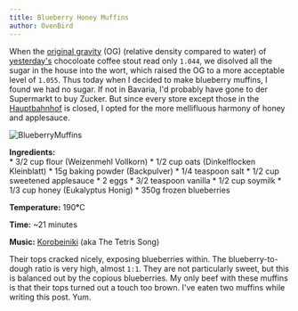 ```yaml
---
title: Blueberry Honey Muffins
author: OvenBird
---
```


When the [original gravity](http://en.wikipedia.org/wiki/Gravity_%28alcoholic_beverage%29) (OG) (relative density compared to water) of [yesterday's](http://www.sketchbrewing.com/2014/02/coffee-stout-round-2.html) chocoloate coffee stout read only `1.044`, we disolved all the sugar in the house into the wort, which raised the OG to a more acceptable level of `1.055`. Thus today when I decided to make blueberry muffins, I found we had no sugar. If not in Bavaria, I'd probably have gone to der Supermarkt to buy Zucker. But since every store except those in the [Hauptbahnhof](http://en.wikipedia.org/wiki/M%C3%BCnchen_Hauptbahnhof) is closed, I opted for the more mellifluous harmony of honey and applesauce.

![BlueberryMuffins](/images/BlueberryMuffins.jpg "blueberry muffins")
<p style="margin: 0px"><b>Ingredients:</b></p>
 * 3/2 cup flour (Weizenmehl Vollkorn)  
 * 1/2 cup oats (Dinkelflocken Kleinblatt)   
 * 15g baking powder (Backpulver)  
 * 1/4 teaspoon salt  
 * 1/2 cup sweetened applesauce  
 * 2 eggs  
 * 3/2 teaspoon vanilla  
 * 1/2 cup soymilk  
 * 1/3 cup honey (Eukalyptus Honig)  
 * 350g frozen blueberries


**Temperature:** 190<b>&deg;</b>C

**Time:** ~21 minutes

**Music:** [Korobeiniki](http://en.wikipedia.org/wiki/Korobeiniki) (aka The Tetris Song) 

Their tops cracked nicely, exposing blueberries within. The blueberry-to-dough ratio is very high, almost `1:1`. They are not particularly sweet, but this is balanced out by the copious blueberries. My only beef with these muffins is that their tops turned out a touch too brown. I've eaten two muffins while writing this post. Yum.
